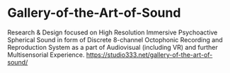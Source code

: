 # Gallery-of-the-Art-of-Sound
Research &amp; Design focused on High Resolution Immersive Psychoactive Spherical Sound in form of Discrete 8-channel Octophonic Recording and Reproduction System as a part of Audiovisual (including VR) and further Multisensorial Experience.
https://studio333.net/gallery-of-the-art-of-sound/
